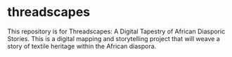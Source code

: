 # threadscapes
This repository is for Threadscapes: A Digital Tapestry of African Diasporic Stories. This is a digital mapping and storytelling project that will weave a story of textile heritage within the African diaspora.  
